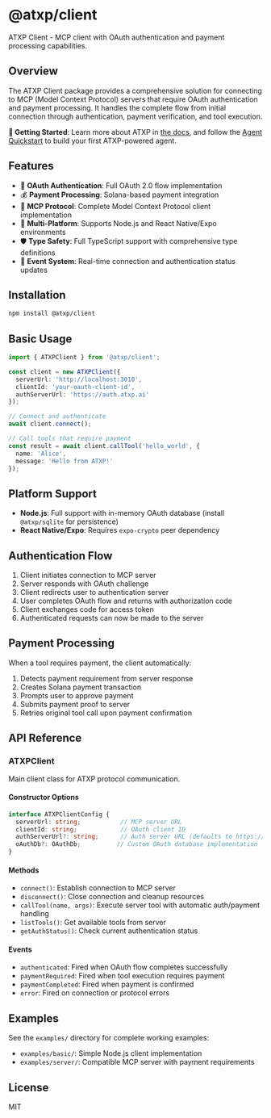 # @atxp/client

ATXP Client - MCP client with OAuth authentication and payment processing capabilities.

## Overview

The ATXP Client package provides a comprehensive solution for connecting to MCP (Model Context Protocol) servers that require OAuth authentication and payment processing. It handles the complete flow from initial connection through authentication, payment verification, and tool execution.

**🚀 Getting Started**: Learn more about ATXP in [the docs](https://docs.atxp.ai/atxp), and follow the [Agent Quickstart](https://docs.atxp.ai/client) to build your first ATXP-powered agent.

## Features

- 🔐 **OAuth Authentication**: Full OAuth 2.0 flow implementation
- 💰 **Payment Processing**: Solana-based payment integration  
- 🔌 **MCP Protocol**: Complete Model Context Protocol client implementation
- 📱 **Multi-Platform**: Supports Node.js and React Native/Expo environments
- 🛡️ **Type Safety**: Full TypeScript support with comprehensive type definitions
- 🔄 **Event System**: Real-time connection and authentication status updates

## Installation

```bash
npm install @atxp/client
```

## Basic Usage

```typescript
import { ATXPClient } from '@atxp/client';

const client = new ATXPClient({
  serverUrl: 'http://localhost:3010',
  clientId: 'your-oauth-client-id',
  authServerUrl: 'https://auth.atxp.ai'
});

// Connect and authenticate
await client.connect();

// Call tools that require payment
const result = await client.callTool('hello_world', {
  name: 'Alice',
  message: 'Hello from ATXP!'
});
```

## Platform Support

- **Node.js**: Full support with in-memory OAuth database (install `@atxp/sqlite` for persistence)
- **React Native/Expo**: Requires `expo-crypto` peer dependency

## Authentication Flow

1. Client initiates connection to MCP server
2. Server responds with OAuth challenge
3. Client redirects user to authentication server
4. User completes OAuth flow and returns with authorization code
5. Client exchanges code for access token
6. Authenticated requests can now be made to the server

## Payment Processing

When a tool requires payment, the client automatically:

1. Detects payment requirement from server response
2. Creates Solana payment transaction
3. Prompts user to approve payment
4. Submits payment proof to server
5. Retries original tool call upon payment confirmation

## API Reference

### ATXPClient

Main client class for ATXP protocol communication.

#### Constructor Options

```typescript
interface ATXPClientConfig {
  serverUrl: string;           // MCP server URL
  clientId: string;            // OAuth client ID  
  authServerUrl?: string;      // Auth server URL (defaults to https://auth.atxp.ai)
  oAuthDb?: OAuthDb;          // Custom OAuth database implementation
}
```

#### Methods

- `connect()`: Establish connection to MCP server
- `disconnect()`: Close connection and cleanup resources
- `callTool(name, args)`: Execute server tool with automatic auth/payment handling
- `listTools()`: Get available tools from server
- `getAuthStatus()`: Check current authentication status

#### Events

- `authenticated`: Fired when OAuth flow completes successfully
- `paymentRequired`: Fired when tool execution requires payment
- `paymentCompleted`: Fired when payment is confirmed
- `error`: Fired on connection or protocol errors

## Examples

See the `examples/` directory for complete working examples:

- `examples/basic/`: Simple Node.js client implementation
- `examples/server/`: Compatible MCP server with payment requirements

## License

MIT